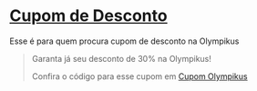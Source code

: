 # [Cupom de Desconto](https://github.com/CupomDeDesconto/Promocoes/blob/main/README.md)
Esse é para quem procura cupom de desconto na Olympikus
<blockquote cite="https://asasdodesconto.com/desconto/garanta-ja-seu-desconto-de-30-na-olympikus-2224253"><p>Garanta já seu desconto de 30% na Olympikus!</p><footer>Confira o código para esse cupom em <a href="https://asasdodesconto.com/desconto/garanta-ja-seu-desconto-de-30-na-olympikus-2224253">Cupom Olympikus</a></footer></blockquote>